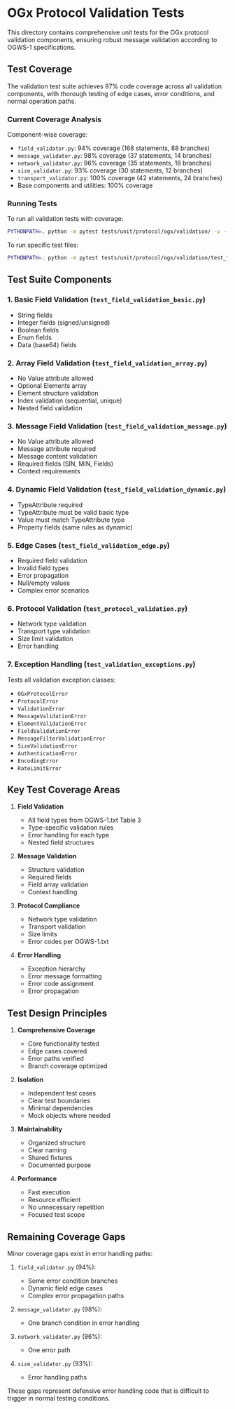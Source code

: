 # OGx Protocol Validation Tests

This directory contains comprehensive unit tests for the OGx protocol validation components, ensuring robust message validation according to OGWS-1 specifications.

## Test Coverage

The validation test suite achieves 97% code coverage across all validation components, with thorough testing of edge cases, error conditions, and normal operation paths.

### Current Coverage Analysis

Component-wise coverage:
- `field_validator.py`: 94% coverage (168 statements, 88 branches)
- `message_validator.py`: 98% coverage (37 statements, 14 branches)
- `network_validator.py`: 96% coverage (35 statements, 18 branches)
- `size_validator.py`: 93% coverage (30 statements, 12 branches)
- `transport_validator.py`: 100% coverage (42 statements, 24 branches)
- Base components and utilities: 100% coverage

### Running Tests

To run all validation tests with coverage:
```bash
PYTHONPATH=. python -m pytest tests/unit/protocol/ogx/validation/ -v --cov=src/protocols/ogx/validation --cov-report=term-missing
```

To run specific test files:
```bash
PYTHONPATH=. python -m pytest tests/unit/protocol/ogx/validation/test_field_validation_basic.py -v
```

## Test Suite Components

### 1. Basic Field Validation (`test_field_validation_basic.py`)
- String fields
- Integer fields (signed/unsigned)
- Boolean fields
- Enum fields
- Data (base64) fields

### 2. Array Field Validation (`test_field_validation_array.py`)
- No Value attribute allowed
- Optional Elements array
- Element structure validation
- Index validation (sequential, unique)
- Nested field validation

### 3. Message Field Validation (`test_field_validation_message.py`)
- No Value attribute allowed
- Message attribute required
- Message content validation
- Required fields (SIN, MIN, Fields)
- Context requirements

### 4. Dynamic Field Validation (`test_field_validation_dynamic.py`)
- TypeAttribute required
- TypeAttribute must be valid basic type
- Value must match TypeAttribute type
- Property fields (same rules as dynamic)

### 5. Edge Cases (`test_field_validation_edge.py`)
- Required field validation
- Invalid field types
- Error propagation
- Null/empty values
- Complex error scenarios

### 6. Protocol Validation (`test_protocol_validation.py`)
- Network type validation
- Transport type validation
- Size limit validation
- Error handling

### 7. Exception Handling (`test_validation_exceptions.py`)
Tests all validation exception classes:
- `OGxProtocolError`
- `ProtocolError`
- `ValidationError`
- `MessageValidationError`
- `ElementValidationError`
- `FieldValidationError`
- `MessageFilterValidationError`
- `SizeValidationError`
- `AuthenticationError`
- `EncodingError`
- `RateLimitError`

## Key Test Coverage Areas

1. **Field Validation**
   - All field types from OGWS-1.txt Table 3
   - Type-specific validation rules
   - Error handling for each type
   - Nested field structures

2. **Message Validation**
   - Structure validation
   - Required fields
   - Field array validation
   - Context handling

3. **Protocol Compliance**
   - Network type validation
   - Transport validation
   - Size limits
   - Error codes per OGWS-1.txt

4. **Error Handling**
   - Exception hierarchy
   - Error message formatting
   - Error code assignment
   - Error propagation

## Test Design Principles

1. **Comprehensive Coverage**
   - Core functionality tested
   - Edge cases covered
   - Error paths verified
   - Branch coverage optimized

2. **Isolation**
   - Independent test cases
   - Clear test boundaries
   - Minimal dependencies
   - Mock objects where needed

3. **Maintainability**
   - Organized structure
   - Clear naming
   - Shared fixtures
   - Documented purpose

4. **Performance**
   - Fast execution
   - Resource efficient
   - No unnecessary repetition
   - Focused test scope

## Remaining Coverage Gaps

Minor coverage gaps exist in error handling paths:

1. `field_validator.py` (94%):
   - Some error condition branches
   - Dynamic field edge cases
   - Complex error propagation paths

2. `message_validator.py` (98%):
   - One branch condition in error handling

3. `network_validator.py` (96%):
   - One error path

4. `size_validator.py` (93%):
   - Error handling paths

These gaps represent defensive error handling code that is difficult to trigger in normal testing conditions.
